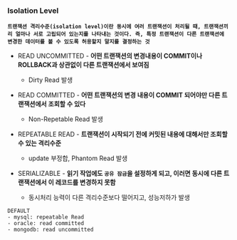 ### Isolation Level

**`트랜잭션 격리수준(isolation level)이란 동시에 여러 트랜잭션이 처리될 때, 트랜잭션끼리 얼마나 서로 고립되어 있는지를 나타내는 것이다.
즉, 특정 트랜잭션이 다른 트랜잭션에 변경한 데이터를 볼 수 있도록 허용할지 말지를 결정하는 것`**

- READ UNCOMMITTED - **어떤 트랜잭션의 변경내용이 COMMIT이나 ROLLBACK과 상관없이 다른 트랜잭션에서 보여짐**
  - Dirty Read 발생

- READ COMMITTED - **어떤 트랜잭션의 변경 내용이 COMMIT 되어야만 다른 트랜잭션에서 조회할 수 있다**
  - Non-Repetable Read 발생

- REPEATABLE READ - **트랜잭션이 시작되기 전에 커밋된 내용에 대해서만 조회할 수 있는 격리수준**
  - update 부정합, Phantom Read 발생

- SERIALIZABLE -  **읽기 작업에도 `공유 잠금`을 설정하게 되고, 이러면 동시에 다른 트랜잭션에서 이 레코드를 변경하지 못함**
  - 동시처리 능력이 다른 격리수준보다 떨어지고, 성능저하가 발생




```
DEFAULT
- mysql: repeatable Read
- oracle: read committed
- mongodb: read uncommitted
```



